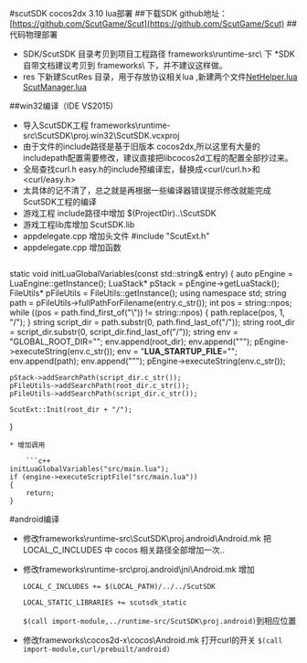 #scutSDK cocos2dx 3.10 lua部署
##下载SDK
github地址：[https://github.com/ScutGame/Scut](https://github.com/ScutGame/Scut)
##代码物理部署
* SDK/ScutSDK  目录考贝到项目工程路径 frameworks\runtime-src\ 下
	*SDK自带文档建议考贝到 frameworks\ 下，并不建议这样做。
* res 下新建ScutRes 目录，用于存放协议相关lua ,新建两个文件[NetHelper.lua](https://github.com/shinjiyu/blogs_projectAlice/blob/master/scut/NetHelper.lua) [ScutManager.lua](https://github.com/shinjiyu/blogs_projectAlice/blob/master/scut/ScutManager.lua)

##win32编译（IDE VS2015)
* 导入ScutSDK工程 frameworks\runtime-src\ScutSDK\proj.win32\ScutSDK.vcxproj
* 由于文件的include路径是基于旧版本 cocos2dx,所以这里有大量的includepath配置需要修改，建议直接把libcocos2d工程的配置全部抄过来。
* 全局查找curl.h  easy.h的include预编译宏，替换成<curl/curl.h>和<curl/easy.h>
* 太具体的记不清了，总之就是再根据一些编译器错误提示修改就能完成ScutSDK工程的编译
* 游戏工程 include路径中增加 $(ProjectDir)..\ScutSDK 
* 游戏工程lib库增加  ScutSDK.lib
* appdelegate.cpp 增加头文件 #include "ScutExt.h"
* appdelegate.cpp 增加函数 
	```c++
static void initLuaGlobalVariables(const std::string& entry)
{
	auto pEngine = LuaEngine::getInstance();
	LuaStack* pStack = pEngine->getLuaStack();
	FileUtils* pFileUtils = FileUtils::getInstance();
	using namespace std; 
	string path = pFileUtils->fullPathForFilename(entry.c_str());
	int pos = string::npos;
	while ((pos = path.find_first_of("\\")) != string::npos)
	{
		path.replace(pos, 1, "/");
	}
	string script_dir = path.substr(0, path.find_last_of("/"));
	string root_dir = script_dir.substr(0, script_dir.find_last_of("/"));
	string env = "GLOBAL_ROOT_DIR=\""; env.append(root_dir); env.append("\"");
	pEngine->executeString(env.c_str());
	env = "__LUA_STARTUP_FILE__=\""; env.append(path); env.append("\"");
	pEngine->executeString(env.c_str());

	pStack->addSearchPath(script_dir.c_str());
	pFileUtils->addSearchPath(root_dir.c_str());
	pFileUtils->addSearchPath(script_dir.c_str());

	ScutExt::Init(root_dir + "/");
}
```
* 增加调用
	
	```c++
initLuaGlobalVariables("src/main.lua");
if (engine->executeScriptFile("src/main.lua"))
{
	return;
}
```

#android编译
* 修改frameworks\runtime-src\ScutSDK\proj.android\Android.mk 把LOCAL_C_INCLUDES 中 cocos 相关路径全部增加一次..

* 修改frameworks\runtime-src\proj.android\jni\Android.mk 增加

	```LOCAL_C_INCLUDES += $(LOCAL_PATH)/../../ScutSDK```

	```LOCAL_STATIC_LIBRARIES += scutsdk_static```

	```$(call import-module,../runtime-src/ScutSDK\proj.android)```到相应位置

* 修改frameworks\cocos2d-x\cocos\Android.mk 打开curl的开关
	```$(call import-module,curl/prebuilt/android)```
